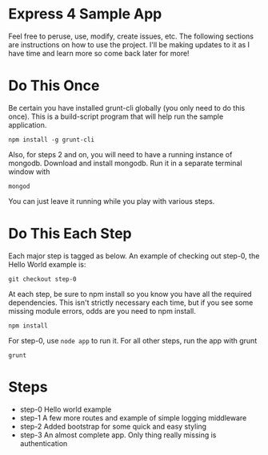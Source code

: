 Express 4 Sample App
====================

Feel free to peruse, use, modify, create issues, etc. The following sections are instructions on how to use the project. I'll be making updates to it as I have time and learn more so come back later for more!

Do This Once
============
Be certain you have installed grunt-cli globally (you only need to do this once). This is a build-script program
that will help run the sample application.

```npm install -g grunt-cli```

Also, for steps 2 and on, you will need to have a running instance of mongodb. Download 
and install mongodb. Run it in a separate terminal window with

```mongod ```

You can just leave it running while you play with various steps.

Do This Each Step
=================
Each major step is tagged as below. An example of checking out step-0, the Hello World example is:

```git checkout step-0```

At each step, be sure to npm install so you know you have all the required dependencies. This
isn't strictly necessary each time, but if you see some missing module errors, odds are you need
to npm install.

```npm install```

For step-0, use ```node app``` to run it. For all other steps, run the app with grunt

```grunt ```

Steps
=====
* step-0 Hello world example
* step-1 A few more routes and example of simple logging middleware
* step-2 Added bootstrap for some quick and easy styling
* step-3 An almost complete app. Only thing really missing is authentication
